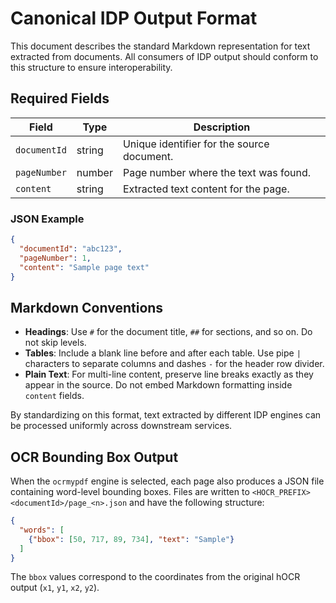 # Canonical IDP Output Format

This document describes the standard Markdown representation for text extracted from documents. All consumers of IDP output should conform to this structure to ensure interoperability.

## Required Fields

| Field       | Type   | Description                                     |
|-------------|--------|-------------------------------------------------|
| `documentId`| string | Unique identifier for the source document.      |
| `pageNumber`| number | Page number where the text was found.           |
| `content`   | string | Extracted text content for the page.            |

### JSON Example

```json
{
  "documentId": "abc123",
  "pageNumber": 1,
  "content": "Sample page text"
}
```

## Markdown Conventions

- **Headings**: Use `#` for the document title, `##` for sections, and so on. Do not skip levels.
- **Tables**: Include a blank line before and after each table. Use pipe `|` characters to separate columns and dashes `-` for the header row divider.
- **Plain Text**: For multi-line content, preserve line breaks exactly as they appear in the source. Do not embed Markdown formatting inside `content` fields.

By standardizing on this format, text extracted by different IDP engines can be processed uniformly across downstream services.

## OCR Bounding Box Output

When the `ocrmypdf` engine is selected, each page also produces a JSON file
containing word-level bounding boxes. Files are written to
`<HOCR_PREFIX><documentId>/page_<n>.json` and have the following structure:

```json
{
  "words": [
    {"bbox": [50, 717, 89, 734], "text": "Sample"}
  ]
}
```

The `bbox` values correspond to the coordinates from the original hOCR output
(`x1`, `y1`, `x2`, `y2`).

